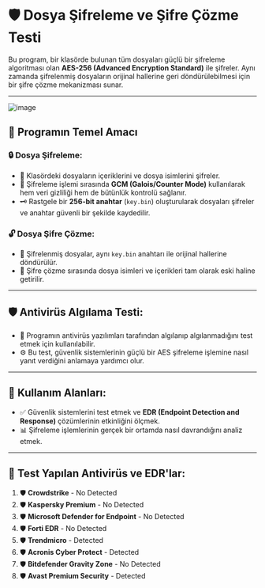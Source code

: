 # 🛡️ Dosya Şifreleme ve Şifre Çözme Testi

Bu program, bir klasörde bulunan tüm dosyaları güçlü bir şifreleme algoritması olan **AES-256 (Advanced Encryption Standard)** ile şifreler. Aynı zamanda şifrelenmiş dosyaların orijinal hallerine geri döndürülebilmesi için bir şifre çözme mekanizması sunar. 

---

![image](https://github.com/user-attachments/assets/ac9b6a28-ba31-495c-9972-4b29d23ae39d)


## 🎯 Programın Temel Amacı

### 🔒 **Dosya Şifreleme:**
- 📁 Klasördeki dosyaların içeriklerini ve dosya isimlerini şifreler.
- 🔐 Şifreleme işlemi sırasında **GCM (Galois/Counter Mode)** kullanılarak hem veri gizliliği hem de bütünlük kontrolü sağlanır.
- 🗝️ Rastgele bir **256-bit anahtar** (`key.bin`) oluşturularak dosyaları şifreler ve anahtar güvenli bir şekilde kaydedilir.

### 🔓 **Dosya Şifre Çözme:**
- 🔄 Şifrelenmiş dosyalar, aynı `key.bin` anahtarı ile orijinal hallerine döndürülür.
- 📝 Şifre çözme sırasında dosya isimleri ve içerikleri tam olarak eski haline getirilir.

---

## 🛡️ **Antivirüs Algılama Testi:**
- 🧐 Programın antivirüs yazılımları tarafından algılanıp algılanmadığını test etmek için kullanılabilir.
- ⚙️ Bu test, güvenlik sistemlerinin güçlü bir AES şifreleme işlemine nasıl yanıt verdiğini anlamaya yardımcı olur.

---

## 💼 **Kullanım Alanları:**
- ✅ Güvenlik sistemlerini test etmek ve **EDR (Endpoint Detection and Response)** çözümlerinin etkinliğini ölçmek.
- 📊 Şifreleme işlemlerinin gerçek bir ortamda nasıl davrandığını analiz etmek.

---

## 🧪 **Test Yapılan Antivirüs ve EDR'lar:**
1. 🛡️ **Crowdstrike** - No Detected
2. 🛡️ **Kaspersky Premium**  - No Detected
3. 🛡️ **Microsoft Defender for Endpoint**  - No Detected
4. 🛡️ **Forti EDR** - No Detected
5. 🛡️ **Trendmicro** - Detected
6. 🛡️ **Acronis Cyber Protect** - Detected
7. 🛡️ **Bitdefender Gravity Zone** - No Detected
8. 🛡️ **Avast Premium Security** - Detected
